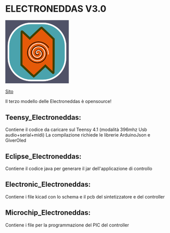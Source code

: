 # ELECTRONEDDAS V3.0

<img src='/elettro.png' width='200px' />

[Sito](https://altervista.electroneddas.org)

Il terzo modello delle Electroneddas è opensource!


## Teensy_Electroneddas:
  Contiene il codice da caricare sul Teensy 4.1 (modalità 396mhz Usb audio+serial+midi)
  La compilazione richiede le librerie ArduinoJson e GiverOled
  
## Eclipse_Electroneddas:
  Contiene il codice java per generare il jar dell'applicazione di controllo

## Electronic_Electroneddas:
  Contiene i file kicad con lo schema e il pcb del sintetizzatore e del controller

## Microchip_Electroneddas:
  Contiene i file per la programmazione del PIC del controller

